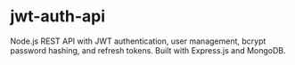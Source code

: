 # jwt-auth-api
 Node.js REST API with JWT authentication, user management, bcrypt password hashing, and refresh tokens. Built with Express.js and MongoDB.
